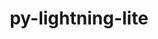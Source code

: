 ---
title: "py-lightning-lite"
layout: cache
categories: [package, develop]
meta: {"versions": ["1.8.0"], "compilers": ["gcc@=7.3.1"], "oss": ["amzn2"], "platforms": ["linux"], "targets": ["x86_64_v3"], "stacks": ["root"], "num_specs": 6, "num_specs_by_stack": {"root": 6}}
spec_details: [{"hash": "dytrxi2aqzqhag4fwbtme44pfqxctlfz", "compiler": "gcc@=7.3.1", "versions": ["1.8.0"], "os": "amzn2", "platform": "linux", "target": "x86_64_v3", "variants": ["build_system=python_pip"], "stacks": ["root"], "size": "-", "tarball": "https://binaries.spack.io/develop/build_cache/linux-amzn2-x86_64_v3/gcc-7.3.1/py-lightning-lite-1.8.0/linux-amzn2-x86_64_v3-gcc-7.3.1-py-lightning-lite-1.8.0-dytrxi2aqzqhag4fwbtme44pfqxctlfz.spack"}, {"hash": "mpgh46g6zdsk72qum63nugbvjac6tc5z", "compiler": "gcc@=7.3.1", "versions": ["1.8.0"], "os": "amzn2", "platform": "linux", "target": "x86_64_v3", "variants": ["build_system=python_pip"], "stacks": ["root"], "size": "-", "tarball": "https://binaries.spack.io/develop/build_cache/linux-amzn2-x86_64_v3/gcc-7.3.1/py-lightning-lite-1.8.0/linux-amzn2-x86_64_v3-gcc-7.3.1-py-lightning-lite-1.8.0-mpgh46g6zdsk72qum63nugbvjac6tc5z.spack"}, {"hash": "tyo3ubkdxksvll622kycw2rehysssqee", "compiler": "gcc@=7.3.1", "versions": ["1.8.0"], "os": "amzn2", "platform": "linux", "target": "x86_64_v3", "variants": ["build_system=python_pip"], "stacks": ["root"], "size": "-", "tarball": "https://binaries.spack.io/develop/build_cache/linux-amzn2-x86_64_v3/gcc-7.3.1/py-lightning-lite-1.8.0/linux-amzn2-x86_64_v3-gcc-7.3.1-py-lightning-lite-1.8.0-tyo3ubkdxksvll622kycw2rehysssqee.spack"}, {"hash": "dqjdcjcr6qcb3fkzxxt2omliiuar5pew", "compiler": "gcc@=7.3.1", "versions": ["1.8.0"], "os": "amzn2", "platform": "linux", "target": "x86_64_v3", "variants": ["build_system=python_pip"], "stacks": ["root"], "size": "-", "tarball": "https://binaries.spack.io/develop/build_cache/linux-amzn2-x86_64_v3/gcc-7.3.1/py-lightning-lite-1.8.0/linux-amzn2-x86_64_v3-gcc-7.3.1-py-lightning-lite-1.8.0-dqjdcjcr6qcb3fkzxxt2omliiuar5pew.spack"}, {"hash": "mj7uaqiqvgj56efa2ytylj7oytmgdsio", "compiler": "gcc@=7.3.1", "versions": ["1.8.0"], "os": "amzn2", "platform": "linux", "target": "x86_64_v3", "variants": ["build_system=python_pip"], "stacks": ["root"], "size": "-", "tarball": "https://binaries.spack.io/develop/build_cache/linux-amzn2-x86_64_v3/gcc-7.3.1/py-lightning-lite-1.8.0/linux-amzn2-x86_64_v3-gcc-7.3.1-py-lightning-lite-1.8.0-mj7uaqiqvgj56efa2ytylj7oytmgdsio.spack"}, {"hash": "e3ht6swo2wki6q5b6ugtbrksel2en24y", "compiler": "gcc@=7.3.1", "versions": ["1.8.0"], "os": "amzn2", "platform": "linux", "target": "x86_64_v3", "variants": ["build_system=python_pip"], "stacks": ["root"], "size": "-", "tarball": "https://binaries.spack.io/develop/build_cache/linux-amzn2-x86_64_v3/gcc-7.3.1/py-lightning-lite-1.8.0/linux-amzn2-x86_64_v3-gcc-7.3.1-py-lightning-lite-1.8.0-e3ht6swo2wki6q5b6ugtbrksel2en24y.spack"}]
---